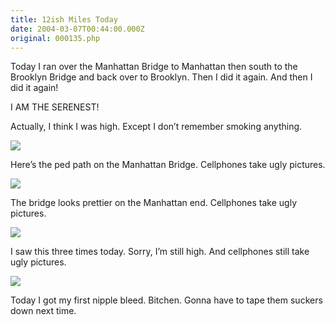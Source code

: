```yaml
---
title: 12ish Miles Today
date: 2004-03-07T00:44:00.000Z
original: 000135.php
---
```


Today I ran over the Manhattan Bridge to Manhattan then south to the Brooklyn Bridge and back over to Brooklyn. Then I did it again. And then I did it again!

I AM THE SERENEST!

Actually, I think I was high. Except I don’t remember smoking anything.

<p class="polaroid" style="--deg: -2deg"><img src="./manhattan-bridge-1.jpg" /></p>
Here’s the ped path on the Manhattan Bridge. Cellphones take ugly pictures.

<p class="polaroid" style="--deg: -2deg"><img src="./manhattan-bridge-2.jpg" /></p>
The bridge looks prettier on the Manhattan end. Cellphones take ugly pictures.

<p class="polaroid" style="--deg: -2deg"><img src="./brooklyn-bridge.jpg" /></p>
I saw this three times today. Sorry, I’m still high. And cellphones still take ugly pictures.

<p class="polaroid" style="--deg: -2deg"><img src="./nipple-bleed.jpg" /></p>
Today I got my first nipple bleed. Bitchen. Gonna have to tape them suckers down next time.
